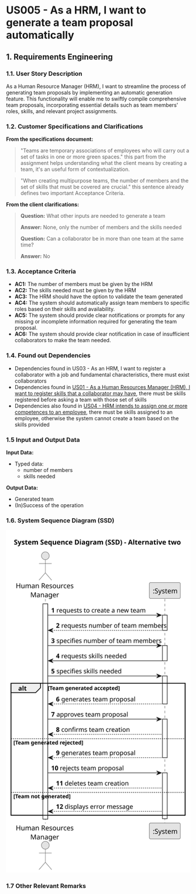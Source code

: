# US005 - As a HRM, I want to generate a team proposal automatically


## 1. Requirements Engineering

### 1.1. User Story Description

As a Human Resource Manager (HRM), I want to streamline the process of generating team proposals by implementing an automatic generation feature. This functionality will enable me to swiftly compile comprehensive team proposals, incorporating essential details such as team members' roles, skills, and relevant project assignments.

### 1.2. Customer Specifications and Clarifications 

**From the specifications document:**

>"Teams are temporary associations of employees who will carry out a set of tasks in one or more green spaces." this part from the assignment helps understanding what the client means by creating a team, it's an useful form of contextualization.

>"When creating multipurpose teams, the number of members and the set of skills that must be covered are crucial." this sentence already defines two important Acceptance Criteria.
 

**From the client clarifications:**
> **Question:** What other inputs are needed to generate a team
>
> **Answer:** None, only the number of members and the skills needed
> 
>**Question:** Can a collaborator be in more than one team at the same time?
>
>**Answer:** No

### 1.3. Acceptance Criteria

* **AC1:** The number of members must be given by the HRM
* **AC2:** The skills needed must be given by the HRM
* **AC3:** The HRM should have the option to validate the team generated
* **AC4:** The system should automatically assign team members to specific roles based on their skills and availability.
* **AC5:** The system should provide clear notifications or prompts for any missing or incomplete information required for generating the team proposal.
* **AC6:** The system should provide clear notification in case of insufficient collaborators to make the team needed.
### 1.4. Found out Dependencies

* Dependencies found in US03 - As an HRM, I want to register a collaborator with a job and fundamental characteristics, there must exist collaborators
* Dependencies found in [US01 - As a Human Resources Manager (HRM), I want to register skills that a collaborator may have](/Sprint%20B/docs/sprintA/us001), there must be skills registered before asking a team with those set of skills
* Dependencies also found in [US04 - HRM intends to assign one or more competences to an employee](/Sprint%20B/docs/sprintA/us004), there must be skills assigned to an employee, otherwise the system cannot create a team based on the skills provided

### 1.5 Input and Output Data

**Input Data:**

* Typed data:
    * number of members
    * skills needed

**Output Data:**

* Generated team
* (In)Success of the operation

### 1.6. System Sequence Diagram (SSD)

![US005-System-Sequence-diagram1](svg/us005-system-sequence-diagram.svg)

### 1.7 Other Relevant Remarks
